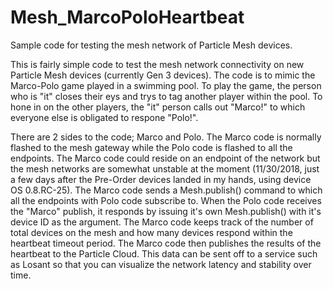# Mesh_MarcoPoloHeartbeat
Sample code for testing the mesh network of Particle Mesh devices.

This is fairly simple code to test the mesh network connectivity on new Particle Mesh devices (currently Gen 3 devices). The code is to mimic the Marco-Polo game played in a swimming pool. To play the game, the person who is "it" closes their eys and trys to tag another player within the pool. To hone in on the other players, the "it" person calls out "Marco!" to which everyone else is obligated to respone "Polo!".

There are 2 sides to the code; Marco and Polo. The Marco code is normally flashed to the mesh gateway while the Polo code is flashed to all the endpoints. The Marco code could reside on an endpoint of the network but the mesh networks are somewhat unstable at the moment (11/30/2018, just a few days after the Pre-Order devices landed in my hands, using device OS 0.8.RC-25). The Marco code sends a Mesh.publish() command to which all the endpoints with Polo code subscribe to. When the Polo code receives the "Marco" publish, it responds by issuing it's own Mesh.publish() with it's device ID as the argument. The Marco code keeps track of the number of total devices on the mesh and how many devices respond within the heartbeat timeout period. The Marco code then publishes the results of the heartbeat to the Particle Cloud. This data can be sent off to a service such as Losant so that you can visualize the network latency and stability over time.
